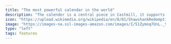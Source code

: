 ```yaml
---
title: "The most powerful calendar in the world"
description: "The calender is a central piece in Castmill, it supports from the simplest setup to advance use cases with many different pieces of content playing at different times of the day."
icon: "https://upload.wikimedia.org/wikipedia/en/8/81/ShawshankRedemptionMoviePoster.jpg"
image: "https://images-na.ssl-images-amazon.com/images/I/51Zymoq7UnL._SX466_.jpg"
type: "left"
tags: features
---
```

